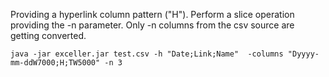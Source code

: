 Providing a hyperlink column pattern ("H"). Perform a slice operation providing the -n parameter. Only -n columns from the csv source are getting converted.
```
java -jar exceller.jar test.csv -h "Date;Link;Name"  -columns "Dyyyy-mm-ddW7000;H;TW5000" -n 3
```
